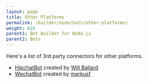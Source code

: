 ```yaml
---
layout: page
title: Other Platforms
permalink: /builder/node/bots/other-platforms/
weight: 625
parent1: Bot Builder for Node.js
parent2: Bots
---
```

Here's a list of 3rd party connectors for other platforms.

* [HipchatBot](https://github.com/wballard/botbuilder-hipchat) created by [Will Ballard](https://github.com/wballard)
* [WechatBot](https://github.com/markusf/botbuilder-wechat) created by [markusf](https://github.com/markusf)
